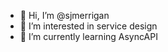 - 👋 Hi, I’m @sjmerrigan
- 👀 I’m interested in service design
- 🌱 I’m currently learning AsyncAPI

<!---
sjmerrigan/sjmerrigan is a ✨ special ✨ repository because its `README.md` (this file) appears on your GitHub profile.
You can click the Preview link to take a look at your changes.
--->

